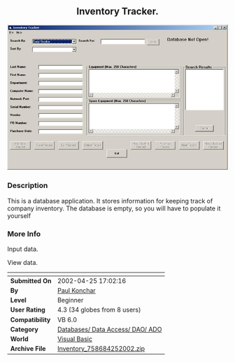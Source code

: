 ﻿<div align="center">

## Inventory Tracker\.

<img src="PIC2002425175185210.JPG">
</div>

### Description

This is a database application. It stores information for keeping track of company inventory. The database is empty, so you will have to populate it yourself
 
### More Info
 
Input data.

View data.


<span>             |<span>
---                |---
**Submitted On**   |2002-04-25 17:02:16
**By**             |[Paul Konchar](https://github.com/Planet-Source-Code/PSCIndex/blob/master/ByAuthor/paul-konchar.md)
**Level**          |Beginner
**User Rating**    |4.3 (34 globes from 8 users)
**Compatibility**  |VB 6\.0
**Category**       |[Databases/ Data Access/ DAO/ ADO](https://github.com/Planet-Source-Code/PSCIndex/blob/master/ByCategory/databases-data-access-dao-ado__1-6.md)
**World**          |[Visual Basic](https://github.com/Planet-Source-Code/PSCIndex/blob/master/ByWorld/visual-basic.md)
**Archive File**   |[Inventory\_758684252002\.zip](https://github.com/Planet-Source-Code/paul-konchar-inventory-tracker__1-34114/archive/master.zip)








